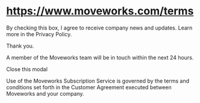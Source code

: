 # https://www.moveworks.com/terms

By checking this box, I agree to receive company news and updates. Learn more in the Privacy Policy.

Thank you.

A member of the Moveworks team will be in touch within the next 24 hours.



  Close this modal
  


Use of the Moveworks Subscription Service is governed by the terms and conditions set forth in the Customer Agreement executed between Moveworks and your company.

